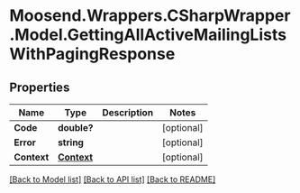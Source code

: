 # Moosend.Wrappers.CSharpWrapper.Model.GettingAllActiveMailingListsWithPagingResponse
## Properties

Name | Type | Description | Notes
------------ | ------------- | ------------- | -------------
**Code** | **double?** |  | [optional] 
**Error** | **string** |  | [optional] 
**Context** | [**Context**](Context.md) |  | [optional] 

[[Back to Model list]](../README.md#documentation-for-models) [[Back to API list]](../README.md#documentation-for-api-endpoints) [[Back to README]](../README.md)

